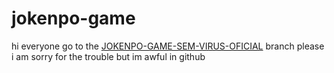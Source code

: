 # jokenpo-game
hi everyone go to the [JOKENPO-GAME-SEM-VIRUS-OFICIAL](https://github.com/laura4343/jokenpo-game/tree/JOKENPO-GAME-SEM-VIRUS-OFICIAL) branch please i am sorry for the trouble but im awful in github
